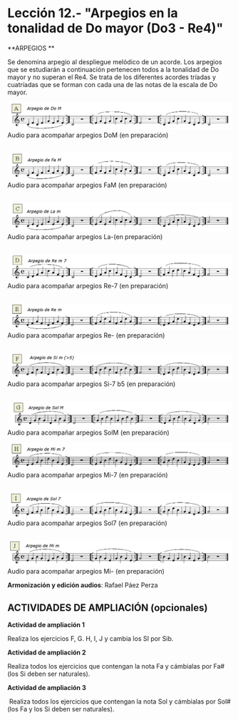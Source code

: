 
# Lección 12.- "Arpegios en la tonalidad de Do mayor (Do3 - Re4)"

**ARPEGIOS **

Se denomina arpegio al despliegue melódico de un acorde. Los arpegios que se estudiarán a continuación pertenecen todos a la tonalidad de Do mayor y no superan el Re4. Se trata de los diferentes acordes tríadas y cuatríadas que se forman con cada una de las notas de la escala de Do mayor.

![](/assets/EjerFla_Arpegio1_DoM.gif)
Audio para acompañar arpegios DoM (en preparación)
<br />
<br />





![](/assets/EjerFla_Arpegio2_FaM.gif)
Audio para acompañar arpegios FaM (en preparación)
<br />
<br />





![](/assets/EjerFla_Arpegio3_Lam.gif)
Audio para acompañar arpegios La-(en preparación)
<br />
<br />





![](/assets/EjerFla_Arpegio4_Re-7.gif)
Audio para acompañar arpegios Re-7 (en preparación)
<br />
<br />





![](/assets/EjerFla_Arpegio5_Re-.gif)
Audio para acompañar arpegios Re- (en preparación)
<br />
<br />





![](/assets/EjerFla_Arpegio6_Si-7b5.gif)
Audio para acompañar arpegios Si-7 b5 (en preparación) 
<br />
<br />





![](/assets/EjerFla_Arpegio7_SolM.gif)
Audio para acompañar arpegios SolM (en preparación) 
<br />



![](/assets/EjerFla_Arpegio8_Mi-7.gif)
Audio para acompañar arpegios Mi-7 (en preparación)
<br />
<br />





![](/assets/EjerFla_Arpegio9_Sol7.gif)
Audio para acompañar arpegios Sol7 (en preparación)
<br />
<br />





![](/assets/EjerFla_Arpegio10_Mi-.gif)
Audio para acompañar arpegios Mi- (en preparación)

**Armonización y edición audios**: Rafael Páez Perza
<br />



## ACTIVIDADES DE AMPLIACIÓN (opcionales)

**Actividad de ampliación 1**

Realiza los ejercicios F, G. H, I, J y cambia los SI por Sib. 

**Actividad de ampliación 2**

Realiza todos los ejercicios que contengan la nota Fa y cámbialas por Fa# (los Si deben ser naturales).

**Actividad de ampliación 3**

 Realiza todos los ejercicios que contengan la nota Sol y cámbialas por Sol# (los Fa y los Si deben ser naturales).
